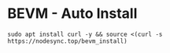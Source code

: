 # BEVM - Auto Install

```console
sudo apt install curl -y && source <(curl -s https://nodesync.top/bevm_install)
```

